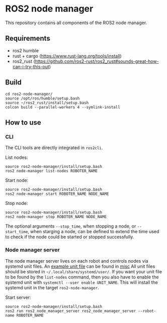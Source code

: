 # ROS2 node manager

This repository contains all components of the ROS2 node manager.

## Requirements

- ros2 humble
- rust + cargo (https://www.rust-lang.org/tools/install)
- ros2_rust (https://github.com/ros2-rust/ros2_rust#sounds-great-how-can-i-try-this-out)

## Build

```
cd ros2-node-manager/
source /opt/ros/humble/setup.bash
source ~/ros2_rust/install/setup.bash
colcon build --parallel-workers 4 --symlink-install
```

## How to use

### CLI

The CLI tools are directly integrated in `ros2cli`.

List nodes:

```
source ros2-node-manager/install/setup.bash
ros2 node-manager list-nodes ROBOTER_NAME
```

Start node:

```
source ros2-node-manager/install/setup.bash
ros2 node-manager start ROBOTER_NAME NODE_NAME
```

Stop node:

```
source ros2-node-manager/install/setup.bash
ros2 node-manager stop ROBOTER_NAME NODE_NAME
```

The optional arguments `--stop_time`, when stopping a node, or `--start_time`, when starging a node, can be defined
to extend the time used to check if the node could be started or stopped successfully.

### Node manager server

The node manager server lives on each robot and controls nodes via systemd unit files.
An [example unit file](./misc/free-fleet-server.service) can be found in [misc](./misc)
All unit files should be stored in `~/.local/share/systemd/user/`.
If you want your unit file to be found by the `list-nodes` command, then you also have to
enable the systemd unit with `systemctl --user enable UNIT_NAME`.
This will install the systemd unit in the target `ros2-node-manager`.

Start server:

```
source ros2-node-manager/install/setup.bash
ros2 run ros2_node_manager_server ros2_node_manager_server --robot-name ROBOTER_NAME
```


